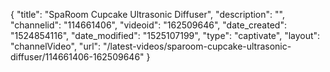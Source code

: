 {
    "title": "SpaRoom Cupcake Ultrasonic Diffuser",
    "description": "",
    "channelid": "114661406",
    "videoid": "162509646",
    "date_created": "1524854116",
    "date_modified": "1525107199",
    "type": "captivate",
    "layout": "channelVideo",
    "url": "\/latest-videos\/sparoom-cupcake-ultrasonic-diffuser\/114661406-162509646"
}